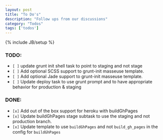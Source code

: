 ```yaml
---
layout: post
title: "To Do's"
description: "Follow ups from our discussions"
category: "Todos"
tags: ['todos']
---
```

{% include JB/setup %}

### TODO:
* `[ ]` update grunt init shell task to point to staging and not stage
* `[ ]` Add optional SCSS support to grunt-init masseuse template.
* `[ ]` Add optional Jade support to grunt-init masseuse template.
* `[ ]` Update deploy task to use grunt prompt and to have appropriate behavior for production & staging

### DONE:
* `[x]` Add out of the box support for heroku with buildGhPages
* `[x]` Update buildGhPages stage subtask to use the staging and not production branch.
* `[x]` Update template to use `buildGhPages` and not `build_gh_pages` in the config for `buildGhPages`

